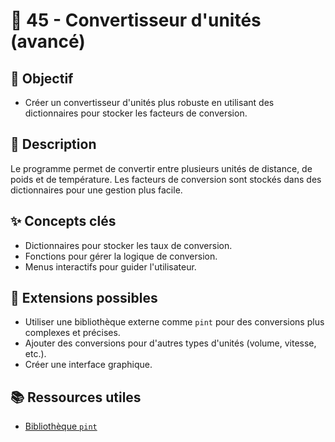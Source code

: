 # 📏 45 - Convertisseur d'unités (avancé)

## 🎯 Objectif

- Créer un convertisseur d'unités plus robuste en utilisant des dictionnaires pour stocker les facteurs de conversion.

## 📝 Description

Le programme permet de convertir entre plusieurs unités de distance, de poids et de température. Les facteurs de conversion sont stockés dans des dictionnaires pour une gestion plus facile.

## ✨ Concepts clés

- Dictionnaires pour stocker les taux de conversion.
- Fonctions pour gérer la logique de conversion.
- Menus interactifs pour guider l'utilisateur.

## 🚀 Extensions possibles

- Utiliser une bibliothèque externe comme `pint` pour des conversions plus complexes et précises.
- Ajouter des conversions pour d'autres types d'unités (volume, vitesse, etc.).
- Créer une interface graphique.

## 📚 Ressources utiles

- [Bibliothèque `pint`](https://pint.readthedocs.io/)